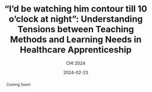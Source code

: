 ---
# Documentation: https://wowchemy.com/docs/managing-content/

title: '“I’d be watching him contour till 10 o’clock at night”: Understanding Tensions between Teaching Methods and Learning Needs in Healthcare Apprenticeship'
subtitle: 'CHI 2024'
summary: '<b>CHI 2024</b><br/>'
authors:
- Matin Yarmand
- Chen Chen
- Kexin Cheng
- James D. Murphy
- Nadir Weibel
tags: [CHI, 2024]
categories: []
date: '2024-02-23'
lastmod: 2024-02-23T00:50:59-07:00
featured: false
draft: false
doi: 10.1145/3613904.3642453

# Featured image
# To use, add an image named `featured.jpg/png` to your page's folder.
# Focal points: Smart, Center, TopLeft, Top, TopRight, Left, Right, BottomLeft, Bottom, BottomRight.
image:
  caption: ''
  focal_point: ''
  preview_only: false

# Projects (optional).
#   Associate this post with one or more of your projects.
#   Simply enter your project's folder or file name without extension.
#   E.g. `projects = ["internal-project"]` references `content/project/deep-learning/index.md`.
#   Otherwise, set `projects = []`.
projects: []
publishDate: '2024-02-23T00:50:59-07:00'
publication_types:
- '1'
abstract: 'Coming Soon!'
publication: '*Proceedings of the 2024 CHI Conference on Human Factors in Computing
  Systems*'
---